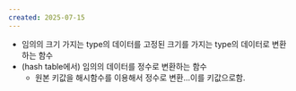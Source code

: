 ```yaml
---
created: 2025-07-15
---
```

- 임의의 크기 가지는 type의 데이터를 고정된 크기를 가지는 type의 데이터로 변환하는 함수
- (hash table에서) 임의의 데이터를 정수로 변환하는 함수
	- 원본 키값을 해시함수를 이용해서 정수로 변환...이를 키값으로함.